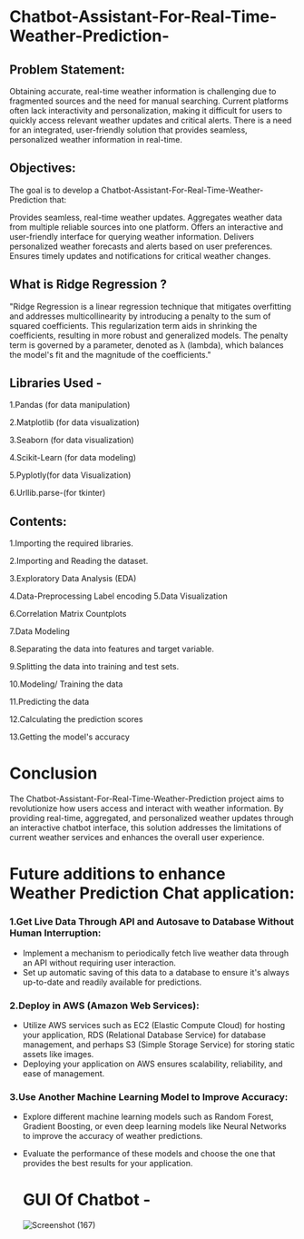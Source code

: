 # Chatbot-Assistant-For-Real-Time-Weather-Prediction-

## Problem Statement: 
Obtaining accurate, real-time weather information is challenging due to fragmented sources and the need for manual searching. Current platforms often lack interactivity and personalization, making it difficult for users to quickly access relevant weather updates and critical alerts. There is a need for an integrated, user-friendly solution that provides seamless, personalized weather information in real-time.

## Objectives:
The goal is to develop a Chatbot-Assistant-For-Real-Time-Weather-Prediction that:

Provides seamless, real-time weather updates.
Aggregates weather data from multiple reliable sources into one platform.
Offers an interactive and user-friendly interface for querying weather information.
Delivers personalized weather forecasts and alerts based on user preferences.
Ensures timely updates and notifications for critical weather changes.

## What is Ridge Regression ?
"Ridge Regression is a linear regression technique that mitigates overfitting and addresses multicollinearity by introducing a penalty to the sum of squared coefficients. This regularization term aids in shrinking the coefficients, resulting in more robust and generalized models. The penalty term is governed by a parameter, denoted as λ (lambda), which balances the model's fit and the magnitude of the coefficients."

## Libraries Used -
1.Pandas (for data manipulation)

2.Matplotlib (for data visualization)

3.Seaborn (for data visualization)

4.Scikit-Learn (for data modeling)

5.Pyplotly(for data Visualization)

6.Urllib.parse-(for tkinter)

## Contents:
1.Importing the required libraries.

2.Importing and Reading the dataset.

3.Exploratory Data Analysis (EDA)

4.Data-Preprocessing
      Label encoding
5.Data Visualization

6.Correlation Matrix Countplots 

7.Data Modeling

8.Separating the data into features and target variable.

9.Splitting the data into training and test sets.

10.Modeling/ Training the data

11.Predicting the data

12.Calculating the prediction scores

13.Getting the model's accuracy


# Conclusion
The Chatbot-Assistant-For-Real-Time-Weather-Prediction project aims to revolutionize how users access and interact with weather information. By providing real-time, aggregated, and personalized weather updates through an interactive chatbot interface, this solution addresses the limitations of current weather services and enhances the overall user experience.

# Future additions to enhance Weather Prediction Chat application:

### 1.Get Live Data Through API and Autosave to Database Without Human Interruption:
- Implement a mechanism to periodically fetch live weather data through an API without requiring user interaction.
- Set up automatic saving of this data to a database to ensure it's always up-to-date and readily available for predictions.

### 2.Deploy in AWS (Amazon Web Services):
- Utilize AWS services such as EC2 (Elastic Compute Cloud) for hosting your application, RDS (Relational Database Service) for database management, and perhaps S3 (Simple Storage Service) for storing static assets like images.
- Deploying your application on AWS ensures scalability, reliability, and ease of management.

### 3.Use Another Machine Learning Model to Improve Accuracy:
- Explore different machine learning models such as Random Forest, Gradient Boosting, or even deep learning models like Neural Networks to improve the accuracy of weather predictions.
- Evaluate the performance of these models and choose the one that provides the best results for your application.

  # GUI Of Chatbot -
  ![Screenshot (167)](https://github.com/vaishnaviadauale/Chatbot-Assistant-For-Real-Time-Weather-Prediction-/assets/114101523/d97e9623-b6f6-42f9-bd9d-9e29ad277d7c)




